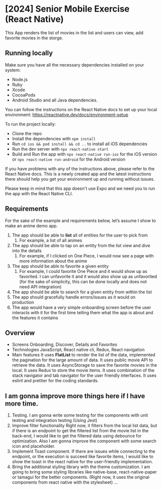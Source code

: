 # [2024] Senior Mobile Exercise (React Native)

This App renders the list of movies in the list and users can view, add favorite movies in the storge.

## Running locally

Make sure you have all the necessary dependencies installed on your system:

- Node.js
- Ruby
- Xcode
- CocoaPods
- Android Studio and all Java dependencies.

You can follow the instructions on the React Native docs to set up your local environment: https://reactnative.dev/docs/environment-setup

To run the project locally:

- Clone the repo
- Install the dependencies with `npm install`
- Run `cd ios && pod install && cd ..` to install all iOS dependencies
- Run the dev server with `npx react-native start`
- Build and Run the app with `npx react-native run-ios` for the iOS version or `npx react-native run-android` for the Android version

If you have problems with any of the instructions above, please refer to the React Native docs. This is a newly created app and the latest instructions there should help you get your environment up and running without issues.

Please keep in mind that this app doesn't use Expo and we need you to run the app with the React Native CLI.

## Requirements

For the sake of the example and requirements below, let’s assume I show to make an anime demo app.

1. The app should be able to **list** all of entities for the user to pick from
    1. For example, a list of all animes
2. The app should be able to tap on an entity from the list view and dive into the details
    1. For example, if I clicked on One Piece, I would now see a page with more information about the anime
3. The app should be able to favorite a given entity
    1. For example, I could favorite One Piece and it would show up as favorited. I can unfavorite it and it would also show up as unfavorited (for the sake of simplicity, this can be done locally and does not need API integration)
4. The app should be able to search for a given entity from within the list
5. The app should gracefully handle errors/issues as it would on production
6. The app would have a very simple onboarding screen before the user interacts with it for the first time telling them what the app is about and the features it contains


## Overview
- Screens
Onboarding, Discover, Details and Favorites
- Technologies
JavaScript, React native cli, Redux, React navigation
- Main features
It uses **FlatList** to render the list of the data, implemented the pagination for the large amount of data.
It uses public movie API to retrieve the data.
It uses AsyncStorage to save the favorite movies in the local.
It uses Redux to store the movie items.
It uses combination of the stack navigator and tab navigator for the user friendly interfaces.
It uses eslint and prettier for the coding standards.

## I am gonna improve more things here if I have more time.
1. Testing.
I am gonna write some testing for the components with unit testing and integration testing (Using Jest)
2. Improve filter functionality
Right now, it filters from the local list data, but if there is an endpoint to get the filtered list from the movie list in the back-end, I would like to get the filtered data using debounce for optimization.
Also I am gonna improve the component with some search icon and placeholder.
3. Implement Toast component.
If there are issues while connecting to the endpoint, or the execution is succeed like favorite items, I would like to show the toast in the react native for the user-friendly implementation.
4. Bring the additional styling library with the theme customization.
I am going to bring some styling libraries like native-base, react-native-paper or tamagui for the better components. (Right now, it uses the original components from react native with the stylesheet)
...